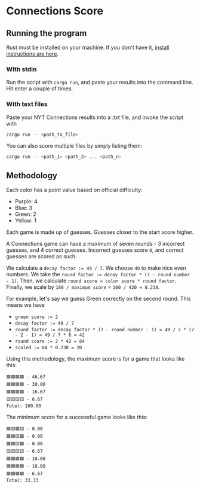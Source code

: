 # Connections Score

## Running the program
Rust must be installed on your machine. If you don't have it, [install instructions are here](https://www.rust-lang.org/tools/install).
### With stdin
Run the script with `cargo run`, and paste your results into the command line. Hit enter a couple of times.


### With text files
Paste your NYT Connections results into a .txt file, and invoke the script with
```rust
cargo run -- <path_to_file>
```

You can also score multiple files by simply listing them:
```rust 
cargo run -- <path_1> <path_2> ... <path_n>
```

## Methodology
Each color has a point value based on official difficulty:
- Purple: 4
- Blue: 3
- Green: 2
- Yellow: 1

Each game is made up of guesses. Guesses closer to the start score higher.

A Connections game can have a maximum of seven rounds - 3 incorrect guesses, and 4 correct guesses.
Incorrect guesses score `0`, and correct guesses are scored as such:


We calculate a `decay factor := 49 / 7`. We choose `49` to make nice even numbers.
We take the `round factor := decay factor * (7 - round number - 1)`.
Then, we calculate `round score = color score * round factor`.
Finally, we scale by `100 / maximum score` = `100 / 420 = 0.238`.

For example, let's say we guess Green correctly on the second round. 
This means we have
- `green score := 2`
- `decay factor := 49 / 7`
- `round factor := decay factor * (7 - round number - 1) = 49 / 7 * (7 - 2 - 1) = 49 / 7 * 6 = 42`
- `round score := 2 * 42 = 84`
- `scaled := 84 * 0.238 = 20`

Using this methodology, the maximum score is for a game that looks like this:
```
🟪🟪🟪🟪 - 46.67
🟦🟦🟦🟦 - 30.00
🟩🟩🟩🟩 - 16.67
🟨🟨🟨🟨 - 6.67
Total: 100.00
```

The minimum score for a successful game looks like this:
```
🟦🟨🟪🟨 - 0.00
🟩🟦🟨🟪 - 0.00
🟩🟦🟨🟩 - 0.00
🟨🟨🟨🟨 - 6.67
🟩🟩🟩🟩 - 10.00
🟦🟦🟦🟦 - 10.00
🟪🟪🟪🟪 - 6.67
Total: 33.33
```
